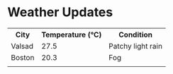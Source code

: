 # Weather Updates

<!-- WEATHER-UPDATE-START -->
<table><tr><th>City</th><th>Temperature (°C)</th><th>Condition</th></tr><tr><td>Valsad</td><td>27.5</td><td>Patchy light rain</td></tr><tr><td>Boston</td><td>20.3</td><td>Fog</td></tr><tr><td></td><td></td><td></td></tr></table>
<!-- WEATHER-UPDATE-END -->
